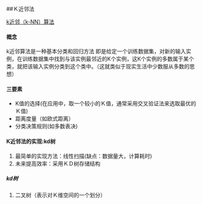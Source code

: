 ##Ｋ近邻法

[k近邻（k-NN）算法](https://zhuanlan.zhihu.com/p/25994179)

#### 概念
k近邻算法是一种基本分类和回归方法
即是给定一个训练数据集，对新的输入实例，在训练数据集中找到与该实例最邻近的K个实例，这K个实例的多数属于某个类，就把该输入实例分类到这个类中。（这就类似于现实生活中少数服从多数的思想）


#### 三要素
- K值的选择(在应用中，取一个较小的Ｋ值，通常采用交叉验证法来选取最优的Ｋ值)
- 距离度量（如欧式距离）
- 分类决策规则(如多数表决)

#### K近邻法的实现:kd树

1. 最简单的实现方法：线性扫描(缺点：数据量大，计算耗时)
2. 未来提高效率：采用ＫＤ树存储结构

##### kd树

1. 二叉树（表示对Ｋ维空间的一个划分）
